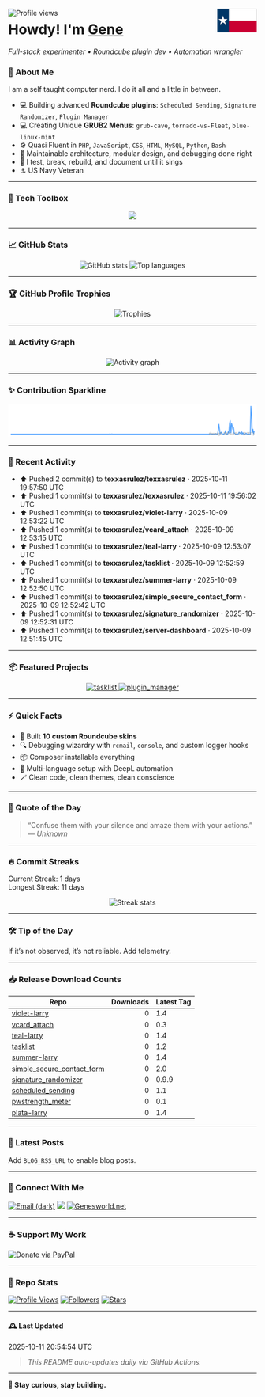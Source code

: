 <p>
  <img align="left" src="https://komarev.com/ghpvc/?username=texxasrulez&label=Profile%20views&color=0e75b6&style=plastic" alt="Profile views" />
  <img align="right" src="https://github.com/texxasrulez/texxasrulez/blob/main/assets/images/texas-flag.png" height="48">
</p>
<h1> Howdy! I'm <a href="https://github.com/texxasrulez">Gene</a></h1>
<p>
  <em>Full-stack experimenter • Roundcube plugin dev • Automation wrangler</em>
</p>

### 🧠 About Me

I am a self taught computer nerd. I do it all and a little in between.

- 💻 Building advanced **Roundcube plugins**: `Scheduled Sending`, `Signature Randomizer`, `Plugin Manager`
- 💻 Creating Unique **GRUB2 Menus**: `grub-cave`, `tornado-vs-Fleet`, `blue-linux-mint`
- ⚙️ Quasi Fluent in `PHP`, `JavaScript`, `CSS`, `HTML`, `MySQL`, `Python`, `Bash`
- 🧩 Maintainable architecture, modular design, and debugging done right
- 🔭 I test, break, rebuild, and document until it sings
- ⚓ US Navy Veteran

---

### 🧰 Tech Toolbox

<p align="center">
  <picture>
	<img src="https://skillicons.dev/icons?i=php,html,css,js,python,bash,git,github,vscode,linux,mysql,sqlite,markdown" />
  </picture>
</p>

---

### 📈 GitHub Stats

<p align="center">
  <!-- Stats card -->
  <picture>
    <source media="(prefers-color-scheme: dark)" srcset="https://github-readme-stats.vercel.app/api?username=texxasrulez&show_icons=true&theme=tokyonight&count_private=true">
    <source media="(prefers-color-scheme: light)" srcset="https://github-readme-stats.vercel.app/api?username=texxasrulez&show_icons=true&theme=default&count_private=true">
    <img alt="GitHub stats" height="160" src="https://github-readme-stats.vercel.app/api?username=texxasrulez&show_icons=true&theme=default&count_private=true" />
  </picture>

  <!-- Top languages -->
  <picture>
    <source media="(prefers-color-scheme: dark)" srcset="https://github-readme-stats.vercel.app/api/top-langs/?username=texxasrulez&layout=compact&theme=tokyonight">
    <source media="(prefers-color-scheme: light)" srcset="https://github-readme-stats.vercel.app/api/top-langs/?username=texxasrulez&layout=compact&theme=default">
    <img alt="Top languages" height="160" src="https://github-readme-stats.vercel.app/api/top-langs/?username=texxasrulez&layout=compact&theme=default" />
  </picture>
</p>

---

### 🏆 GitHub Profile Trophies

<p align="center">
  <picture>
    <source media="(prefers-color-scheme: dark)" srcset="https://github-profile-trophy.vercel.app/?username=texxasrulez&theme=algolia&no-frame=false&margin-w=15&margin-h=15&column=6">
    <source media="(prefers-color-scheme: light)" srcset="https://github-profile-trophy.vercel.app/?username=texxasrulez&theme=algolia&no-bg=true&no-frame=false&margin-w=15&margin-h=15&column=6">
    <img alt="Trophies" src="https://github-profile-trophy.vercel.app/?username=texxasrulez&theme=algolia&no-bg=true&no-frame=false&margin-w=15&margin-h=15&column=6" />
  </picture>
</p>

---

### 📊 Activity Graph

<p align="center">
  <picture>
    <source media="(prefers-color-scheme: dark)" srcset="https://github-readme-activity-graph.vercel.app/graph?username=texxasrulez&theme=react-dark&area=true&grid=true&line=8aa8c2&area_color=8aa8c2&border_color=ffffff&radius=10">
    <source media="(prefers-color-scheme: light)" srcset="https://github-readme-activity-graph.vercel.app/graph?username=texxasrulez&theme=minimal&area=true&grid=true&line=000080&area_color=000080&border_color=8aa8c2&radius=10">
    <img alt="Activity graph" src="https://github-readme-activity-graph.vercel.app/graph?username=texxasrulez&theme=minimal&area=true&grid=true&line=000080&area_color=000080&border_color=8aa8c2&radius=10" />
  </picture>
</p>

---

### ✨ Contribution Sparkline

<p align="center">
  <img alt="Contributions sparkline"
       src="https://raw.githubusercontent.com/texxasrulez/texxasrulez/main/assets/contrib-sparkline.svg" />
</p>

---

### 📰 Recent Activity
<!--ACTIVITY:START-->
- ⬆️ Pushed 2 commit(s) to **texxasrulez/texxasrulez** · 2025-10-11 19:57:50 UTC
- ⬆️ Pushed 1 commit(s) to **texxasrulez/texxasrulez** · 2025-10-11 19:56:02 UTC
- ⬆️ Pushed 1 commit(s) to **texxasrulez/violet-larry** · 2025-10-09 12:53:22 UTC
- ⬆️ Pushed 1 commit(s) to **texxasrulez/vcard_attach** · 2025-10-09 12:53:15 UTC
- ⬆️ Pushed 1 commit(s) to **texxasrulez/teal-larry** · 2025-10-09 12:53:07 UTC
- ⬆️ Pushed 1 commit(s) to **texxasrulez/tasklist** · 2025-10-09 12:52:59 UTC
- ⬆️ Pushed 1 commit(s) to **texxasrulez/summer-larry** · 2025-10-09 12:52:50 UTC
- ⬆️ Pushed 1 commit(s) to **texxasrulez/simple_secure_contact_form** · 2025-10-09 12:52:42 UTC
- ⬆️ Pushed 1 commit(s) to **texxasrulez/signature_randomizer** · 2025-10-09 12:52:31 UTC
- ⬆️ Pushed 1 commit(s) to **texxasrulez/server-dashboard** · 2025-10-09 12:51:45 UTC
<!--ACTIVITY:END-->

---

### 📦 Featured Projects
<!--FEATURED:START-->
<p align="center">
<a href="https://github.com/texxasrulez/tasklist">
  <picture>
    <source media="(prefers-color-scheme: dark)" srcset="https://github-readme-stats.vercel.app/api/pin/?username=texxasrulez&repo=tasklist&theme=tokyonight">
    <img src="https://github-readme-stats.vercel.app/api/pin/?username=texxasrulez&repo=tasklist&theme=default" alt="tasklist" />
  </picture>
</a>
<a href="https://github.com/texxasrulez/plugin_manager">
  <picture>
    <source media="(prefers-color-scheme: dark)" srcset="https://github-readme-stats.vercel.app/api/pin/?username=texxasrulez&repo=plugin_manager&theme=tokyonight">
    <img src="https://github-readme-stats.vercel.app/api/pin/?username=texxasrulez&repo=plugin_manager&theme=default" alt="plugin_manager" />
  </picture>
</a>
</p>
<!--FEATURED:END-->

---

### ⚡ Quick Facts

- 🎨 Built **10 custom Roundcube skins**
- 🔍 Debugging wizardry with `rcmail`, `console`, and custom logger hooks
- 📦 Composer installable everything
- 🧭 Multi-language setup with DeepL automation
- 🪄 Clean code, clean themes, clean conscience

---

### 💬 Quote of the Day
<!--QUOTE:START-->
> “Confuse them with your silence and amaze them with your actions.”
— <em>Unknown</em>
<!--QUOTE:END-->

---

### 🔥 Commit Streaks
<!--STREAKS:START-->
Current Streak: 1 days  
Longest Streak: 11 days
<!--STREAKS:END-->

<p align="center">
  <picture>
    <source media="(prefers-color-scheme: dark)" srcset="https://github-readme-streak-stats.herokuapp.com?user=texxasrulez&theme=blue-green&date_format=M%20j%5B%2C%20Y%5D&fire=FF0000&stroke=49F9FF&background=FFFFFF00&dates=0000FF&border=FFFFFF">
    <img src="https://github-readme-streak-stats.herokuapp.com?user=texxasrulez&theme=blue-green&date_format=M%20j%5B%2C%20Y%5D&fire=FF0000&stroke=49F9FF&background=FFFFFF00&dates=0000FF&border=0000FF" alt="Streak stats" />
  </picture>
</p>

---

### 🛠️ Tip of the Day
<!--TIP:START-->
If it’s not observed, it’s not reliable. Add telemetry.
<!--TIP:END-->

---

### 📥 Release Download Counts
<!--RELEASES:START-->
| Repo | Downloads | Latest Tag |
|---|---:|---|
| [violet-larry](https://github.com/texxasrulez/violet-larry/releases) | 0 | 1.4 |
| [vcard_attach](https://github.com/texxasrulez/vcard_attach/releases) | 0 | 0.3 |
| [teal-larry](https://github.com/texxasrulez/teal-larry/releases) | 0 | 1.4 |
| [tasklist](https://github.com/texxasrulez/tasklist/releases) | 0 | 1.2 |
| [summer-larry](https://github.com/texxasrulez/summer-larry/releases) | 0 | 1.4 |
| [simple_secure_contact_form](https://github.com/texxasrulez/simple_secure_contact_form/releases) | 0 | 2.0 |
| [signature_randomizer](https://github.com/texxasrulez/signature_randomizer/releases) | 0 | 0.9.9 |
| [scheduled_sending](https://github.com/texxasrulez/scheduled_sending/releases) | 0 | 1.1 |
| [pwstrength_meter](https://github.com/texxasrulez/pwstrength_meter/releases) | 0 | 0.1 |
| [plata-larry](https://github.com/texxasrulez/plata-larry/releases) | 0 | 1.4 |
<!--RELEASES:END-->

---

### 📰 Latest Posts
<!--BLOG:START-->
Add `BLOG_RSS_URL` to enable blog posts.
<!--BLOG:END-->

---

### 🔗 Connect With Me

<p align="left">
  <a href="mailto:texxasrulez@yahoo.com"><img src="https://img.shields.io/badge/Email-%23EA4335.svg?&style=plastic&logo=gmail&logoColor=white&labelColor=2d333b#gh-dark-mode-only" alt="Email (dark)" /></a>
  <a href="https://github.com/texxasrulez"><img src="https://img.shields.io/badge/GitHub-%23181717.svg?&style=plastic&logo=github&logoColor=white" /></a>
  <a href="https://www.genesworld.net/kontact.html" target="_blank" rel="noopener noreferrer"><img alt="Genesworld.net" src="https://img.shields.io/website?url=https%3A%2F%2Fwww.genesworld.net%2Fkontact.html&up_message=Online&up_color=darkgreen&down_message=Offline&down_color=crimson&style=plastic&logo=website&logoColor=white&label=Genesworld.net&labelColor=navy"></a>
</p>

---

### ☕ Support My Work

[![Donate via PayPal](https://img.shields.io/badge/Donate-Money%20Please-00457C?logo=paypal&logoColor=white&style=plastic&labelColor=navy&color=darkgreen)](https://www.paypal.com/paypalme/texxasrulez)

---

### 🧩 Repo Stats

[![Profile Views](https://komarev.com/ghpvc/?username=texxasrulez&color=blueviolet&style=plastic)](https://github.com/texxasrulez)
[![Followers](https://img.shields.io/github/followers/texxasrulez?style=plastic&labelColor=blue&color=gold)](https://github.com/texxasrulez?tab=followers)
[![Stars](https://img.shields.io/github/stars/texxasrulez?style=plastic&labelColor=navy&color=aqua)](https://github.com/texxasrulez)

---

#### 🕰️ Last Updated
<!--DATE:START-->
2025-10-11 20:54:54 UTC
<!--DATE:END-->

> _This README auto-updates daily via GitHub Actions._

---

**🚀 Stay curious, stay building.**
